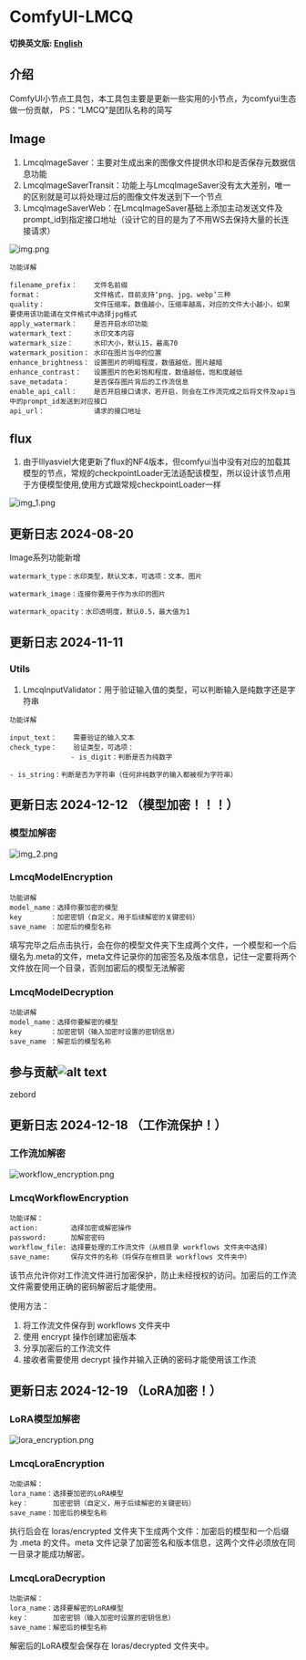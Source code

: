 # ComfyUI-LMCQ
**切换英文版: [English](README.md)**
## 介绍

ComfyUI小节点工具包，本工具包主要是更新一些实用的小节点，为comfyui生态做一份贡献，
PS：“LMCQ”是团队名称的简写


## Image

1. LmcqImageSaver：主要对生成出来的图像文件提供水印和是否保存元数据信息功能
2. LmcqImageSaverTransit：功能上与LmcqImageSaver没有太大差别，唯一的区别就是可以将处理过后的图像文件发送到下一个节点
3. LmcqImageSaverWeb：在LmcqImageSaver基础上添加主动发送文件及prompt_id到指定接口地址（设计它的目的是为了不用WS去保持大量的长连接请求）

![img.png](img.png)

~~~
功能详解

filename_prefix：    文件名前缀
format：             文件格式，目前支持‘png、jpg、webp’三种
quality：            文件压缩率，数值越小，压缩率越高，对应的文件大小越小，如果要使用该功能请在文件格式中选择jpg格式
apply_watermark：    是否开启水印功能
watermark_text：     水印文本内容
watermark_size：     水印大小，默认15，最高70
watermark_position： 水印在图片当中的位置
enhance_brightness： 设置图片的明暗程度，数值越低，图片越暗
enhance_contrast：   设置图片的色彩饱和程度，数值越低，饱和度越低
save_metadata：      是否保存图片背后的工作流信息
enable_api_call：    是否开启接口请求，若开启，则会在工作流完成之后将文件及api当中的prompt_id发送到对应接口
api_url：            请求的接口地址

~~~
## flux

1. 由于lllyasviel大佬更新了flux的NF4版本，但comfyui当中没有对应的加载其模型的节点，常规的checkpointLoader无法适配该模型，所以设计该节点用于方便模型使用,使用方式跟常规checkpointLoader一样

![img_1.png](img_1.png)


## 更新日志 2024-08-20

Image系列功能新增
~~~
watermark_type：水印类型，默认文本，可选项：文本、图片

watermark_image：连接你要用于作为水印的图片

watermark_opacity：水印透明度，默认0.5，最大值为1
~~~

## 更新日志 2024-11-11
### Utils

1. LmcqInputValidator：用于验证输入值的类型，可以判断输入是纯数字还是字符串

~~~
功能详解

input_text：    需要验证的输入文本
check_type：    验证类型，可选项：
               - is_digit：判断是否为纯数字
               - is_string：判断是否为字符串（任何非纯数字的输入都被视为字符串）
~~~


## 更新日志 2024-12-12 （模型加密！！！）

### 模型加解密
![img_2.png](img_2.png)
### LmcqModelEncryption
~~~
功能讲解
model_name：选择你要加密的模型
key       ：加密密钥（自定义，用于后续解密的关键密码）
save_name ：加密后的模型名称
~~~
填写完毕之后点击执行，会在你的模型文件夹下生成两个文件，一个模型和一个后缀名为.meta的文件，meta文件记录你的加密签名及版本信息，记住一定要将两个文件放在同一个目录，否则加密后的模型无法解密

### LmcqModelDecryption
~~~
功能讲解
model_name：选择你要解密的模型
key       ：加密密钥（输入加密时设置的密钥信息）
save_name ：解密后的模型名称
~~~


## 参与贡献![alt text](QQ_1734493037261.png)

zebord

## 更新日志 2024-12-18 （工作流保护！）

### 工作流加解密
![workflow_encryption.png](workflow_encryption.png)

### LmcqWorkflowEncryption
~~~
功能详解：
action:        选择加密或解密操作
password:      加解密密码
workflow_file: 选择要处理的工作流文件（从根目录 workflows 文件夹中选择）
save_name:     保存文件的名称（将保存在根目录 workflows 文件夹中）
~~~

该节点允许你对工作流文件进行加密保护，防止未经授权的访问。加密后的工作流文件需要使用正确的密码解密后才能使用。

使用方法：
1. 将工作流文件保存到 workflows 文件夹中
2. 使用 encrypt 操作创建加密版本
3. 分享加密后的工作流文件
4. 接收者需要使用 decrypt 操作并输入正确的密码才能使用该工作流

## 更新日志 2024-12-19 （LoRA加密！）

### LoRA模型加解密
![lora_encryption.png](lora_encryption.png)

### LmcqLoraEncryption
~~~
功能讲解：
lora_name：选择要加密的LoRA模型
key：      加密密钥（自定义，用于后续解密的关键密码）
save_name：加密后的模型名称
~~~
执行后会在 loras/encrypted 文件夹下生成两个文件：加密后的模型和一个后缀为 .meta 的文件。meta 文件记录了加密签名和版本信息，这两个文件必须放在同一目录才能成功解密。

### LmcqLoraDecryption
~~~
功能讲解：
lora_name：选择要解密的LoRA模型
key：      加密密钥（输入加密时设置的密钥信息）
save_name：解密后的模型名称
~~~
解密后的LoRA模型会保存在 loras/decrypted 文件夹中。